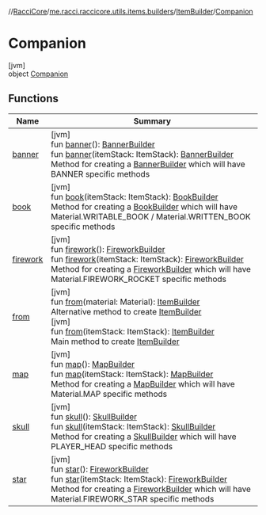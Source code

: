 //[RacciCore](../../../../index.md)/[me.racci.raccicore.utils.items.builders](../../index.md)/[ItemBuilder](../index.md)/[Companion](index.md)

# Companion

[jvm]\
object [Companion](index.md)

## Functions

| Name | Summary |
|---|---|
| [banner](banner.md) | [jvm]<br>fun [banner](banner.md)(): [BannerBuilder](../../-banner-builder/index.md)<br>fun [banner](banner.md)(itemStack: ItemStack): [BannerBuilder](../../-banner-builder/index.md)<br>Method for creating a [BannerBuilder](../../-banner-builder/index.md) which will have BANNER specific methods |
| [book](book.md) | [jvm]<br>fun [book](book.md)(itemStack: ItemStack): [BookBuilder](../../-book-builder/index.md)<br>Method for creating a [BookBuilder](../../-book-builder/index.md) which will have Material.WRITABLE_BOOK / Material.WRITTEN_BOOK specific methods |
| [firework](firework.md) | [jvm]<br>fun [firework](firework.md)(): [FireworkBuilder](../../-firework-builder/index.md)<br>fun [firework](firework.md)(itemStack: ItemStack): [FireworkBuilder](../../-firework-builder/index.md)<br>Method for creating a [FireworkBuilder](../../-firework-builder/index.md) which will have Material.FIREWORK_ROCKET specific methods |
| [from](from.md) | [jvm]<br>fun [from](from.md)(material: Material): [ItemBuilder](../index.md)<br>Alternative method to create [ItemBuilder](../index.md)<br>[jvm]<br>fun [from](from.md)(itemStack: ItemStack): [ItemBuilder](../index.md)<br>Main method to create [ItemBuilder](../index.md) |
| [map](map.md) | [jvm]<br>fun [map](map.md)(): [MapBuilder](../../-map-builder/index.md)<br>fun [map](map.md)(itemStack: ItemStack): [MapBuilder](../../-map-builder/index.md)<br>Method for creating a [MapBuilder](../../-map-builder/index.md) which will have Material.MAP specific methods |
| [skull](skull.md) | [jvm]<br>fun [skull](skull.md)(): [SkullBuilder](../../-skull-builder/index.md)<br>fun [skull](skull.md)(itemStack: ItemStack): [SkullBuilder](../../-skull-builder/index.md)<br>Method for creating a [SkullBuilder](../../-skull-builder/index.md) which will have PLAYER_HEAD specific methods |
| [star](star.md) | [jvm]<br>fun [star](star.md)(): [FireworkBuilder](../../-firework-builder/index.md)<br>fun [star](star.md)(itemStack: ItemStack): [FireworkBuilder](../../-firework-builder/index.md)<br>Method for creating a [FireworkBuilder](../../-firework-builder/index.md) which will have Material.FIREWORK_STAR specific methods |

